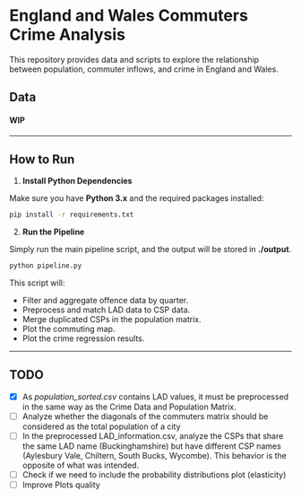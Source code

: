 # England and Wales Commuters Crime Analysis

This repository provides data and scripts to explore the relationship between population, commuter inflows, and crime in England and Wales.

## Data

#### WIP

---

## How to Run

1. **Install Python Dependencies**

Make sure you have **Python 3.x** and the required packages installed:

```bash
pip install -r requirements.txt
```

2. **Run the Pipeline**

Simply run the main pipeline script, and the output will be stored in **./output**.

   ```bash
python pipeline.py
   ```

This script will:
-	Filter and aggregate offence data by quarter.
-	Preprocess and match LAD data to CSP data.
-	Merge duplicated CSPs in the population matrix.
-	Plot the commuting map. 
-   Plot the crime regression results.

---

## TODO

- [x] As _population_sorted.csv_ contains LAD values, it must be preprocessed in the same way as the Crime Data and Population Matrix.
- [ ] Analyze whether the diagonals of the commuters matrix should be considered as the total population of a city
- [ ] In the preprocessed LAD_information.csv, analyze the CSPs that share the same LAD name (Buckinghamshire) but have different CSP names (Aylesbury Vale, Chiltern, South Bucks, Wycombe). This behavior is the opposite of what was intended.
- [ ] Check if we need to include the probability distributions plot (elasticity)
- [ ] Improve Plots quality

